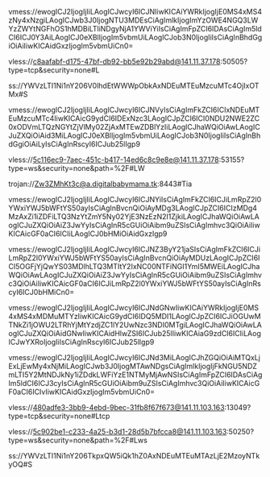 vmess://ewogICJ2IjogIjIiLAogICJwcyI6ICJNIiwKICAiYWRkIjogIjE0MS4xMS4zNy4xNzgiLAogICJwb3J0IjogNTU3MDEsCiAgImlkIjogImYzOWE4NGQ3LWYzZWYtNGFhOS1hMDBiLTliNDgyNjA1YWViYiIsCiAgImFpZCI6IDAsCiAgIm5ldCI6ICJ0Y3AiLAogICJ0eXBlIjogIm5vbmUiLAogICJob3N0IjogIiIsCiAgInBhdGgiOiAiIiwKICAidGxzIjogIm5vbmUiCn0=

vless://c8aafabf-d175-47bf-db92-bb5e92b29abd@141.11.37.178:50505?type=tcp&security=none#L

ss://YWVzLTI1Ni1nY206V0lhdEtWWWpObkAxNDEuMTEuMzcuMTc4OjIxOTMx#S

vmess://ewogICJ2IjogIjIiLAogICJwcyI6ICJNVyIsCiAgImFkZCI6ICIxNDEuMTEuMzcuMTc4IiwKICAicG9ydCI6IDExNzc3LAogICJpZCI6ICI0NDU2NWE2ZC0xODVmLTQzNGYtZjVlMy02ZjAxMTEwZDBlYzIiLAogICJhaWQiOiAwLAogICJuZXQiOiAid3MiLAogICJ0eXBlIjogIm5vbmUiLAogICJob3N0IjogIiIsCiAgInBhdGgiOiAiLyIsCiAgInRscyI6ICJub25lIgp9

vless://5c116ec9-7aec-451c-b417-14ed6c8c9e8e@141.11.37.178:53155?type=ws&security=none&path=%2F#LW

trojan://Zw3ZMhKt3c@a.digitalbabymama.tk:8443#Tia

vmess://ewogICJ2IjogIjIiLAogICJwcyI6ICJNYiIsCiAgImFkZCI6ICJiLmRpZ2l0YWxiYWJ5bWFtYS50ayIsCiAgInBvcnQiOiAyMDg3LAogICJpZCI6ICIzMDg4MzAxZi1iZDFiLTQ3NzYtZmY5Ny02YjE3NzEzN2I1ZjkiLAogICJhaWQiOiAwLAogICJuZXQiOiAiZ3JwYyIsCiAgInR5cGUiOiAibm9uZSIsCiAgImhvc3QiOiAiIiwKICAicGF0aCI6ICIiLAogICJ0bHMiOiAidGxzIgp9

vmess://ewogICJ2IjogIjIiLAogICJwcyI6ICJNZ3ByY21jaSIsCiAgImFkZCI6ICJiLmRpZ2l0YWxiYWJ5bWFtYS50ayIsCiAgInBvcnQiOiAyMDUzLAogICJpZCI6ICI5OGFjYjQwYS03MDlhLTQ3MTItY2IxNC00NTFiNGI1YmI5MWEiLAogICJhaWQiOiAwLAogICJuZXQiOiAiZ3JwYyIsCiAgInR5cGUiOiAibm9uZSIsCiAgImhvc3QiOiAiIiwKICAicGF0aCI6ICJiLmRpZ2l0YWxiYWJ5bWFtYS50ayIsCiAgInRscyI6ICJ0bHMiCn0=


vmess://ewogICJ2IjogIjIiLAogICJwcyI6ICJNdGNwIiwKICAiYWRkIjogIjE0MS4xMS4xMDMuMTYzIiwKICAicG9ydCI6IDQ5MDI1LAogICJpZCI6ICJiOGUwMTNkZi1jOWU2LTRhYjMtYzdjZC1lY2UwNzc3NDI0MTgiLAogICJhaWQiOiAwLAogICJuZXQiOiAidGNwIiwKICAidHlwZSI6ICJub25lIiwKICAiaG9zdCI6ICIiLAogICJwYXRoIjogIiIsCiAgInRscyI6ICJub25lIgp9

vmess://ewogICJ2IjogIjIiLAogICJwcyI6ICJNd3MiLAogICJhZGQiOiAiMTQxLjExLjEwMy4xNjMiLAogICJwb3J0IjogMTAwNDgsCiAgImlkIjogIjFkNGU5NDZmLTI5Y2MtNDJkNy1iZDdkLWFiYzE1NTMyMjAwNSIsCiAgImFpZCI6IDAsCiAgIm5ldCI6ICJ3cyIsCiAgInR5cGUiOiAibm9uZSIsCiAgImhvc3QiOiAiIiwKICAicGF0aCI6ICIvIiwKICAidGxzIjogIm5vbmUiCn0=

vless://480adfe3-3bb9-4ebd-9bec-31fb8f67f673@141.11.103.163:13049?type=tcp&security=none#Ltcp

vless://5c902be1-c233-4a25-b3d1-28d5b7bfcca8@141.11.103.163:50250?type=ws&security=none&path=%2F#Lws

ss://YWVzLTI1Ni1nY206TkpxQW5iQk1hZ0AxNDEuMTEuMTAzLjE2MzoyNTkyOQ#S
